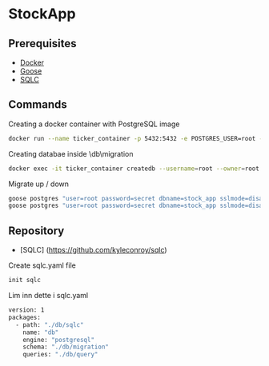 # StockApp

## Prerequisites
* [Docker](https://www.docker.com/)
* [Goose](https://github.com/pressly/goose)
* [SQLC](https://github.com/kyleconroy/sqlc)

## Commands

Creating a docker container with PostgreSQL image
```bash
docker run --name ticker_container -p 5432:5432 -e POSTGRES_USER=root -e POSTGRES_PASSWORD=secret -d postgres:12-alpine
```

Creating databae inside \db\migration
```bash
docker exec -it ticker_container createdb --username=root --owner=root stock_app
```

Migrate up / down
```bash
goose postgres "user=root password=secret dbname=stock_app sslmode=disable" up
goose postgres "user=root password=secret dbname=stock_app sslmode=disable" down
```

## Repository

* [SQLC] (https://github.com/kyleconroy/sqlc)

Create sqlc.yaml file
```bash
init sqlc
```
Lim inn dette i sqlc.yaml
```bash
version: 1
packages:
  - path: "./db/sqlc"
    name: "db"
    engine: "postgresql"
    schema: "./db/migration"
    queries: "./db/query"
```
